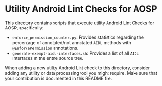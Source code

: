 # Utility Android Lint Checks for AOSP

This directory contains scripts that execute utility Android Lint Checks for AOSP, specifically:
* `enforce_permission_counter.py`: Provides statistics regarding the percentage of annotated/not
  annotated `AIDL` methods with `@EnforcePermission` annotations.
* `generate-exempt-aidl-interfaces.sh`: Provides a list of all `AIDL` interfaces in the entire
  source tree.

When adding a new utility Android Lint check to this directory, consider adding any utility or
data processing tool you might require. Make sure that your contribution is documented in this
README file.
